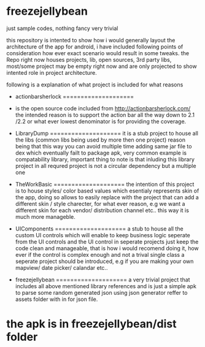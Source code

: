 freezejellybean
===============

just sample codes, nothing fancy very trivial


this repository is intented to show how i would generally layout the architecture of the app for android, i have included following points of consideration how ever exact scenario would result in some tweaks.
the Repo right now houses projects, lib, open sources, 3rd party libs, most/some project may be empty right now and are only projected to show intented role in project architecture.


following is a explanation of what project is included for what reasons
- actionbarsherlock 
==================== 
- is the open source code included from http://actionbarsherlock.com/ the intended reason is to support the action bar all the way down to 2.1 /2.2 or what ever lowest denominator is for providing the coverage.

- LibraryDump 
==================== 
 it is a stub project to house all the libs (common libs being used by more then one project) reason being that this way you can avoid multiple time adding same jar file to dex which eventually failt to package apk, very common example is compatability library, important thing to note is that inluding this library project in all requred project is not a circular dependency but a multiple one

- TheWorkBasic
==================== 
the intention of this project is to house styles/ color based values which esentialy represents skin of the app, doing so allows to easily replace with the project that can add a different skin / style charecter, for what ever reason, e.g we want a different skin for each vendor/ distribution channel etc.. this way it is much more manageble.

- UIComponents
==================== 
a stub to house all the custom UI controls which will enable to keep business logic seperate from the UI controls and the UI control in seperate projects just keep the code clean and manageable, that is how i would recomend doing it, how ever if the control is complex enough and not a trival single class a seperate project should be introduced, e.g if you are making your own mapview/ date picker/ calandar etc..

- freezejellybean
==================== 
a very trivial project that includes all above mentioned library references and is just a simple apk to parse some random generated json using json generator reffer to assets folder with in for json file.

the apk is in freezejellybean/dist folder
=========================================
